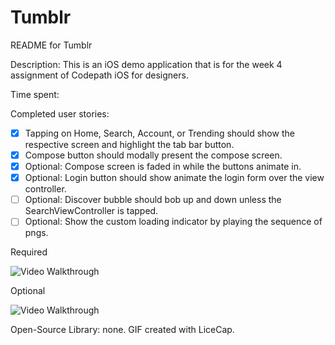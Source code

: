 # Tumblr

README for Tumblr

Description:
This is an iOS demo application that is for the week 4 assignment of Codepath iOS for designers.

Time spent: 

Completed user stories:

* [x] Tapping on Home, Search, Account, or Trending should show the respective screen and highlight the tab bar button.
* [x] Compose button should modally present the compose screen.
* [x] Optional: Compose screen is faded in while the buttons animate in.
* [x] Optional: Login button should show animate the login form over the view controller.
* [ ] Optional: Discover bubble should bob up and down unless the SearchViewController is tapped.
* [ ] Optional: Show the custom loading indicator by playing the sequence of pngs.

Required

![Video Walkthrough](carousel_required.gif?raw=true)

Optional

![Video Walkthrough](carousel_optional.gif?raw=true)

Open-Source Library: none.
GIF created with LiceCap.








